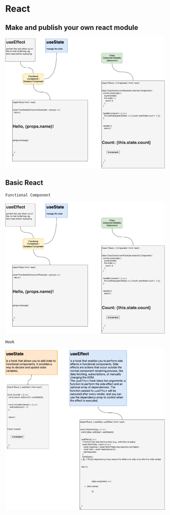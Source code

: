 # React

## Make and publish your own react module
![Make Module](./images/makemodule.png)

## Basic React

`Functional Component`

![FC](./images/components.png)

`Hook`

![Hook](./images/hook.png)
